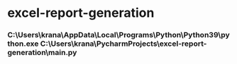 # excel-report-generation

### C:\Users\krana\AppData\Local\Programs\Python\Python39\python.exe C:\Users\krana\PycharmProjects\excel-report-generation\main.py 